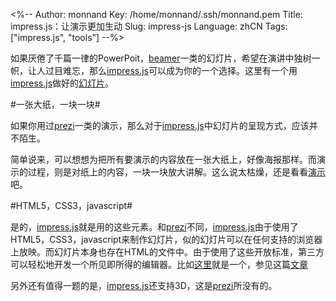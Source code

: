 <%--
Author: monnand
Key: /home/monnand/.ssh/monnand.pem
Title: impress.js：让演示更加生动
Slug: impress-js
Language: zhCN
Tags: ["impress.js", "tools"]
--%>

如果厌倦了千篇一律的PowerPoit，[beamer](http://en.wikipedia.org/wiki/Beamer_%28LaTeX%29)一类的幻灯片，希望在演讲中独树一帜，让人过目难忘，那么[impress.js](https://github.com/bartaz/impress.js)可以成为你的一个选择。这里有一个用[impress.js](https://github.com/bartaz/impress.js)做好的[幻灯片](http://bartaz.github.com/impress.js)。

#一张大纸，一块一块#

如果你用过[prezi](http://prezi.com/)一类的演示，那么对于[impress.js](https://github.com/bartaz/impress.js)中幻灯片的呈现方式，应该并不陌生。

简单说来，可以想想为把所有要演示的内容放在一张大纸上，好像海报那样。而演示的过程，则是对纸上的内容，一块一块放大讲解。这么说太枯燥，还是看看[演示](http://bartaz.github.com/impress.js)吧。

#HTML5，CSS3，javascript#

是的，[impress.js](http://bartaz.github.com/impress.js)就是用的这些元素。和[prezi](http://prezi.com)不同，[impress.js](http://bartaz.github.com/impress.js)由于使用了HTML5，CSS3，javascript来制作幻灯片，似的幻灯片可以在任何支持的浏览器上放映。而幻灯片本身也存在HTML的文件中。由于使用了这些开放标准，第三方可以轻松地开发一个所见即所得的编辑器。比如[这里](http://www.hsivaram.com/impressionist/alpha3/)就是一个，参见这篇[文章](http://hsivaram.com/tech/2012/03/15/preview-impressionist-a-visual-editor-for-impress-js/)

另外还有值得一题的是，[impress.js](https://github.com/bartaz/impress.js)还支持3D，这是[prezi](http://prezi.com)所没有的。

